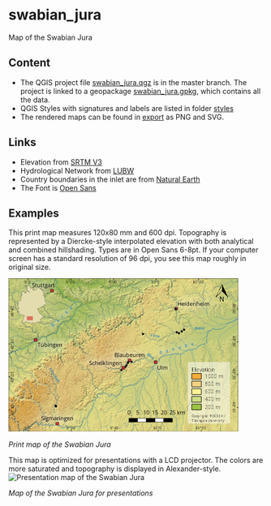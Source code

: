 # swabian_jura
 Map of the Swabian Jura
## Content
* The QGIS project file <a href="/swabian_jura.qgz" target="_blank">swabian_jura.qgz</a> is in the master branch. The project is linked to a geopackage <a href="/data/swabian_jura.gpkg" target="_blank">swabian_jura.gpkg</a>, which contains all the data.
* QGIS Styles with signatures and labels are listed in folder <a href="/styles" target="_blank">styles</a>
* The rendered maps can be found in <a href="/export" target="_blank">export</a> as PNG and SVG.

## Links
* Elevation from <a href="https://www2.jpl.nasa.gov/srtm/" target="_blank">SRTM V3</a>
* Hydrological Network from <a href="https://www.lubw.baden-wuerttemberg.de/wasser/awgn" target="_blank">LUBW</a>
* Country boundaries in the inlet are from <a href="https://www.naturalearthdata.com" target="_blank">Natural Earth</a>
* The Font is <a href="https://fonts.google.com/specimen/Open+Sans" target="_blank">Open Sans</a>

## Examples
This print map measures 120x80 mm and 600 dpi. Topography is represented by a Diercke-style interpolated elevation with both analytical and combined hillshading. Types are in Open Sans 6-8pt. If your computer screen has a standard resolution of 96 dpi, you see this map roughly in original size.

![Print map of the Swabian Jura](/export/swabian_jura_120x80_EN_96dpi.png)

*Print map of the Swabian Jura*

This map is optimized for presentations with a LCD projector. The colors are more saturated and topography is displayed in Alexander-style.
![Presentation map of the Swabian Jura](/export/swabian_jura_PPT_EN.png)

*Map of the Swabian Jura for presentations*